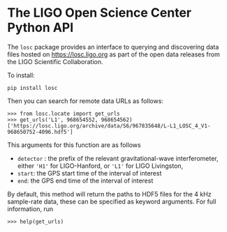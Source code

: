 # The LIGO Open Science Center Python API

The ``losc`` package provides an interface to querying and discovering data files hosted on https://losc.ligo.org as part of the open data releases from the LIGO Scientific Collaboration.

To install:

```
pip install losc
```

Then you can search for remote data URLs as follows:

```
>>> from losc.locate import get_urls
>>> get_urls('L1', 968654552, 968654562)
['https://losc.ligo.org/archive/data/S6/967835648/L-L1_LOSC_4_V1-968650752-4096.hdf5']
```

This arguments for this function are as follows

- `detector` : the prefix of the relevant gravitational-wave interferometer, either `'H1'` for LIGO-Hanford, or `'L1'` for LIGO Livingston,
- `start`: the GPS start time of the interval of interest
- `end`: the GPS end time of the interval of interest

By default, this method will return the paths to HDF5 files for the 4 kHz sample-rate data, these can be specified as keyword arguments. For full information, run

```
>>> help(get_urls)
```
